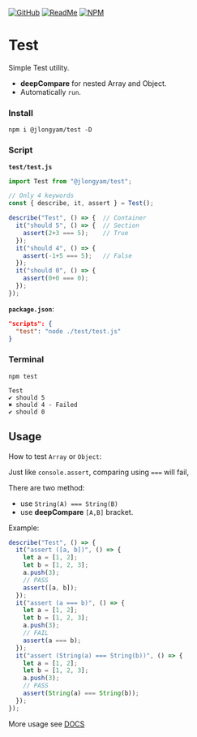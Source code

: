 [![GitHub](https://img.shields.io/badge/GitHub-%23121011.svg?logo=github&logoColor=white)](https://github.com/jlongyam/Test)
[![ReadMe](https://img.shields.io/badge/ReadMe-018EF5?logo=readme&logoColor=fff)](#)
[![NPM](https://nodei.co/npm/@jlongyam/test.svg?style=flat&data=n,v,d&color=blue)](https://www.npmjs.com/package/@jlongyam/test)

# Test #

Simple Test utility.

- __deepCompare__ for nested Array and Object.
- Automatically `run`.

### Install ###

```shell
npm i @jlongyam/test -D
```

### Script ###

__`test/test.js`__

```js
import Test from "@jlongyam/test";

// Only 4 keywords
const { describe, it, assert } = Test();

describe("Test", () => {  // Container
  it("should 5", () => {  // Section
    assert(2+3 === 5);    // True
  });
  it("should 4", () => {
    assert(-1+5 === 5);   // False
  });
  it("should 0", () => {
    assert(0+0 === 0);
  });
});

```

__`package.json`__:

```JSON
"scripts": {
  "test": "node ./test/test.js"
}
```

### Terminal ###

```shell
npm test
```

```shell
Test
✔ should 5
✖ should 4 - Failed
✔ should 0
```

## Usage ##

How to test `Array` or `Object`:

Just like `console.assert`, comparing using `===` will fail,

There are two method:
- use `String(A) === String(B)`
- use __deepCompare__ `[A,B]` bracket.

Example:

```js
describe("Test", () => {
  it("assert ([a, b])", () => {
    let a = [1, 2];
    let b = [1, 2, 3];
    a.push(3);
    // PASS
    assert([a, b]);
  });
  it("assert (a === b)", () => {
    let a = [1, 2];
    let b = [1, 2, 3];
    a.push(3);
    // FAIL
    assert(a === b);
  });
  it("assert (String(a) === String(b))", () => {
    let a = [1, 2];
    let b = [1, 2, 3];
    a.push(3);
    // PASS
    assert(String(a) === String(b));
  });
});
```

More usage see [DOCS](./docs/README.md)
